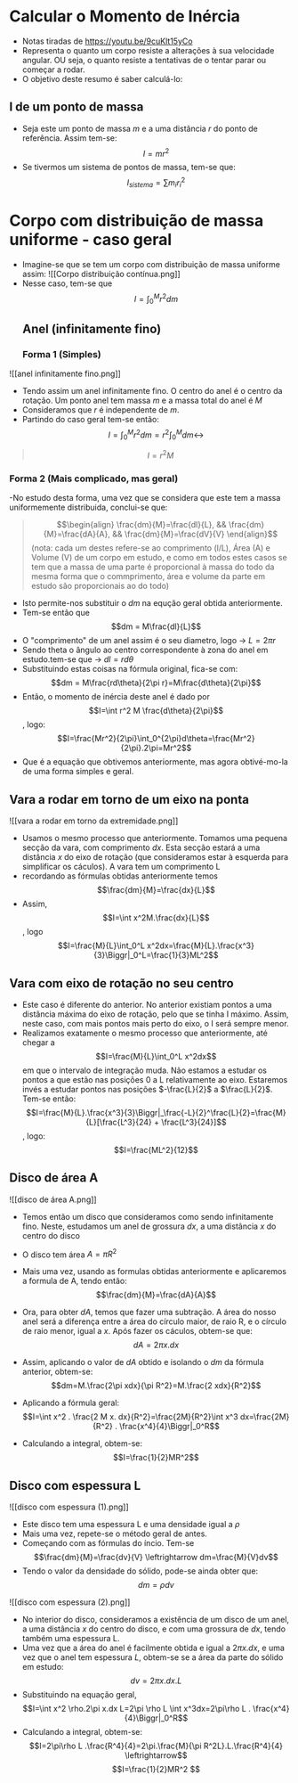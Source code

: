 # Calcular o Momento de Inércia
- Notas tiradas de https://youtu.be/9cuKlt15yCo
- Representa o quanto um corpo resiste a alterações à sua velocidade angular. OU seja, o quanto resiste a tentativas de o tentar parar ou começar a rodar.
 - O objetivo deste resumo é saber calculá-lo:

## I de um ponto de massa
- Seja este um ponto de massa $m$ e a uma distância $r$ do ponto de referência. Assim tem-se:
$$I=mr^2$$
- Se tivermos um sistema de pontos de massa, tem-se que:
$$I_{sistema}=\sum m_ir_i^2$$
 # Corpo com distribuição de massa uniforme - caso geral
 - Imagine-se que se tem um corpo com distribuição de massa uniforme assim:
![[Corpo distribuição contínua.png]]
- Nesse caso, tem-se que 
    $$I=\int_0^M r^2 dm$$
    ## Anel (infinitamente fino)
    ### Forma 1 (Simples)
![[anel infinitamente fino.png]]
- Tendo assim um anel infinitamente fino. O centro do anel é o centro da rotação. Um ponto anel tem massa $m$ e a massa total do anel é $M$
- Consideramos que $r$ é independente de $m$.
- Partindo do caso geral tem-se então:
$$I=\int_0^Mr^2dm=r^2\int_0^Mdm \leftrightarrow$$
> $$I = r^2M$$
### Forma 2 (Mais complicado, mas geral)
-No estudo desta forma, uma vez que se considera que este tem a massa uniformemente distribuida, conclui-se que:
> $$\begin{align}
\frac{dm}{M}=\frac{dl}{L}, && \frac{dm}{M}=\frac{dA}{A}, && \frac{dm}{M}=\frac{dV}{V}
\end{align}$$
(nota: cada um destes refere-se ao comprimento (l/L), Área (A) e Volume (V) de um corpo em estudo, e como em todos estes casos se tem que a massa de uma parte é proporcional à massa do todo da mesma forma que o commprimento, área e volume da parte em estudo são proporcionais ao do todo)

- Isto permite-nos substituir o $dm$ na equção geral obtida anteriormente.
- Tem-se então que 
$$dm = M\frac{dl}{L}$$
- O "comprimento" de um anel assim é o seu diametro, logo -> $L = 2\pi r$
- Sendo theta o ângulo ao centro correspondente à zona do anel em estudo.tem-se que -> $dl=r d\theta$
 - Substituindo estas coisas na fórmula original, fica-se com:
 $$dm = M\frac{rd\theta}{2\pi r}=M\frac{d\theta}{2\pi}$$
 - Então, o momento de inércia deste anel é dado por
 $$I=\int r^2 M \frac{d\theta}{2\pi}$$
 , logo:
 $$I=\frac{Mr^2}{2\pi}\int_0^{2\pi}d\theta=\frac{Mr^2}{2\pi}.2\pi=Mr^2$$
 - Que é a equação que obtivemos anteriormente, mas agora obtivé-mo-la de uma forma simples e geral.

## Vara a rodar em torno de um eixo na ponta
![[vara a rodar em torno da extremidade.png]]
- Usamos o mesmo processo que anteriormente. Tomamos uma pequena secção da vara, com comprimento $dx$. Esta secção estará a uma distância $x$ do eixo de rotação (que consideramos estar à esquerda para simplificar os cáculos). A vara tem um comprimento L
- recordando as fórmulas obtidas anteriormente temos $$\frac{dm}{M}=\frac{dx}{L}$$
- Assim,
$$I=\int x^2M.\frac{dx}{L}$$
, logo 
$$I=\frac{M}{L}\int_0^L x^2dx=\frac{M}{L}.\frac{x^3}{3}\Biggr|_0^L=\frac{1}{3}ML^2$$
## Vara com eixo de rotação no seu centro
- Este caso é diferente do anterior. No anterior existiam pontos a uma distância máxima do eixo de rotação, pelo que se tinha I máximo. Assim, neste caso, com mais pontos mais perto do eixo, o I será sempre menor.
- Realizamos exatamente o mesmo processo que anteriormente, até chegar a  
$$I=\frac{M}{L}\int_0^L x^2dx$$
em que o intervalo de integração muda. Não estamos a estudar os pontos a que estão nas posições 0 a L relativamente ao eixo. Estaremos invés a estudar pontos nas posições $-\frac{L}{2}$ a $\frac{L}{2}$. Tem-se então:
$$I=\frac{M}{L}.\frac{x^3}{3}\Biggr|_\frac{-L}{2}^\frac{L}{2}=\frac{M}{L}[\frac{L^3}{24} + \frac{L^3}{24}]$$
, logo:
$$I=\frac{ML^2}{12}$$

## Disco de área A
![[disco de área A.png]]
- Temos então um disco que consideramos como sendo infinitamente fino. Neste, estudamos um anel de grossura $dx$, a uma distância $x$ do centro do disco
- O disco tem área $A=\pi R^2$

- Mais uma vez, usando as formulas obtidas anteriormente e aplicaremos a formula de A, tendo então:
$$\frac{dm}{M}=\frac{dA}{A}$$
- Ora, para obter $dA$, temos que fazer uma subtração. A área do nosso anel será a diferença entre a área do círculo maior, de raio R, e o círculo de raio menor, igual a $x$. Após fazer os cáculos, obtem-se que:
$$dA=2\pi x. dx$$
- Assim, aplicando o valor de $dA$ obtido e isolando o $dm$ da fórmula anterior, obtem-se:
$$dm=M.\frac{2\pi xdx}{\pi R^2}=M.\frac{2 xdx}{R^2}$$
- Aplicando a fórmula geral:
$$I=\int x^2 . \frac{2 M x. dx}{R^2}=\frac{2M}{R^2}\int x^3 dx=\frac{2M}{R^2} . \frac{x^4}{4}\Biggr|_0^R$$
- Calculando a integral, obtem-se:
$$I=\frac{1}{2}MR^2$$

## Disco com espessura L
![[disco com espessura (1).png]]
- Este disco tem uma espessura L e uma densidade igual a $\rho$  
- Mais uma vez, repete-se o método geral de antes.
- Começando com as fórmulas do íncio. Tem-se
$$\frac{dm}{M}=\frac{dv}{V} \leftrightarrow dm=\frac{M}{V}dv$$
- Tendo o valor da densidade do sólido, pode-se ainda obter que:
$$dm=\rho dv$$

![[disco com espessura (2).png]]
- No interior do disco, consideramos a existência de um disco de um anel, a uma distância $x$ do centro do disco, e com uma grossura de $dx$, tendo também uma espessura L.
-  Uma vez que a área do anel é facilmente obtida e igual a $2\pi x.dx$, e uma vez que o anel tem espessura $L$, obtem-se se a área da parte do sólido em estudo:
$$dv=2\pi x . dx. L$$
- Substituindo na equação geral, 
$$I=\int x^2 \rho.2\pi x.dx L=2\pi \rho L \int x^3dx=2\pi\rho L . \frac{x^4}{4}\Biggr|_0^R$$
- Calculando a integral, obtem-se:
$$I=2\pi\rho L .\frac{R^4}{4}=2\pi.\frac{M}{\pi R^2L}.L.\frac{R^4}{4} \leftrightarrow$$
$$I=\frac{1}{2}MR^2  $$

